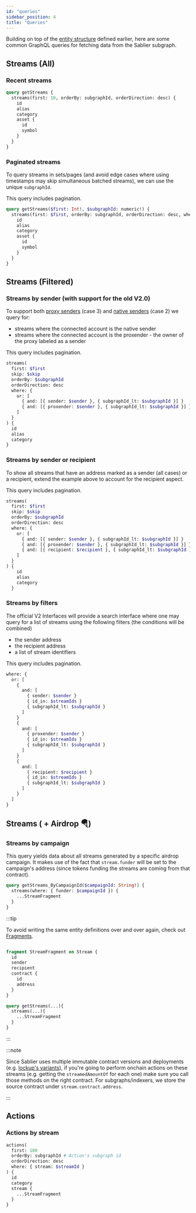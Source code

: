 ```yaml
---
id: "queries"
sidebar_position: 4
title: "Queries"
---
```


Building on top of the [entity structure](/api/lockup/the-graph/structure) defined earlier, here are some common GraphQL
queries for fetching data from the Sablier subgraph.

## Streams (All)

### Recent streams

```graphql title="The 10 most recent streams"
query getStreams {
  streams(first: 10, orderBy: subgraphId, orderDirection: desc) {
    id
    alias
    category
    asset {
      id
      symbol
    }
  }
}
```

### Paginated streams

To query streams in sets/pages (and avoid edge cases where using timestamps may skip simultaneous batched streams), we
can use the unique `subgraphId`.

This query includes pagination.

```graphql title="The next streams indexed before the last seen subgraphId"
query getStreams($first: Int!, $subgraphId: numeric!) {
  streams(first: $first, orderBy: subgraphId, orderDirection: desc, where: { subgraphId_lt: $subgraphId }) {
    id
    alias
    category
    asset {
      id
      symbol
    }
  }
}
```

## Streams (Filtered)

### Streams by sender (with support for the old V2.0)

To support both [proxy senders](/api/lockup/the-graph/structure) (case 3) and
[native senders](/api/lockup/the-graph/structure) (case 2) we query for:

- streams where the connected account is the native sender
- streams where the connected account is the proxender - the owner of the proxy labeled as a sender

This query includes pagination.

```graphql title="The next streams created by an address (natively or through a proxy)"
streams(
  first: $first
  skip: $skip
  orderBy: $subgraphId
  orderDirection: desc
  where: {
    or: [
      { and: [{ sender: $sender }, { subgraphId_lt: $subgraphId }] }
      { and: [{ proxender: $sender }, { subgraphId_lt: $subgraphId }] }
    ]
  }
) {
  id
  alias
  category
}
```

### Streams by sender or recipient

To show all streams that have an address marked as a sender (all cases) or a recipient, extend the example above to
account for the recipient aspect.

This query includes pagination.

```graphql title="The next streams related to an address, as a sender/proxender or recipient"
streams(
  first: $first
  skip: $skip
  orderBy: $subgraphId
  orderDirection: desc
  where: {
    or: [
      { and: [{ sender: $sender }, { subgraphId_lt: $subgraphId }] }
      { and: [{ proxender: $sender }, { subgraphId_lt: $subgraphId }] }
      { and: [{ recipient: $recipient }, { subgraphId_lt: $subgraphId }] }
    ]
  }
) {
    id
    alias
    category
  }
```

### Streams by filters

The official V2 Interfaces will provide a search interface where one may query for a list of streams using the following
filters (the conditions will be combined)

- the sender address
- the recipient address
- a list of stream identifiers

This query includes pagination.

```graphql title="The 'where' clause for a complex paginated search filter"
where: {
  or: [
    {
      and: [
        { sender: $sender }
        { id_in: $streamIds }
        { subgraphId_lt: $subgraphId }
      ]
    }
    {
      and: [
        { proxender: $sender }
        { id_in: $streamIds }
        { subgraphId_lt: $subgraphId }
      ]
    }
    {
      and: [
        { recipient: $recipient }
        { id_in: $streamIds }
        { subgraphId_lt: $subgraphId }
      ]
    }
  ]
}
```

## Streams ( + Airdrop 🪂)

### Streams by campaign

This query yields data about all streams generated by a specific airdrop campaign. It makes use of the fact that
`stream.funder` will be set to the campaign's address (since tokens funding the streams are coming from that contract).

```graphql title="Streams by campaign"
query getStreams_ByCampaignId($campaignId: String!) {
  streams(where: { funder: $campaignId }) {
    ...StreamFragment
  }
}
```

:::tip

To avoid writing the same entity definitions over and over again, check out
[Fragments](https://graphql.org/learn/queries/#fragments).

```graphql

fragment StreamFragment on Stream {
  id
  sender
  recipient
  contract {
    id
    address
  }
}

query getStreams(...){
  streams(...){
    ...StreamFragment
  }
}

```

:::

:::note

Since Sablier uses multiple immutable contract versions and deployments (e.g.
[lockup's variants](/guides/lockup/deployments#versions)), if you're going to perform onchain actions on these
streams (e.g. getting the `streamedAmountOf` for each one) make sure you call those methods on the right contract. For
subgraphs/indexers, we store the source contract under `stream.contract.address`.

:::

## Actions

### Actions by stream

```graphql title="Most recent 100 stream actions such as withdrawals or transfers"
actions(
  first: 100
  orderBy: subgraphId # Action's subgraph id
  orderDirection: desc
  where: { stream: $streamId }
) {
  id
  category
  stream {
    ...StreamFragment
  }
}
```
